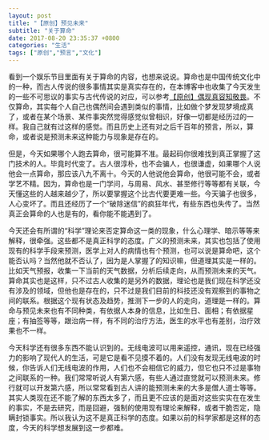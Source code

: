```yaml
---
layout: post
title: "【原创】预见未来"
subtitle: "关于算命"
date: 2017-08-20 23:35:37 +0800
categories: "生活"
tags: ["原创","预言","文化"]
---
```


看到一个娱乐节目里面有关于算命的内容，也想来说说。算命也是中国传统文化中的一种，而古人传说的很多事情其实是真实存在的，在本博客中也收集了今天发生的一些不可思议的事实与古代传说的对应，可以参考<a href="{{ site.baseurl }}{% post_url thinking/2017-07-29-Supernormal_and_myth %}">【原创】偶现真容知敬畏</a>。不仅算命，其实每个人自己也偶然间会遇到类似的事情，比如做个梦发现梦境成真了，或者在某个场景、某件事突然觉得感觉似曾相识，好像一切都是经历过的一样。我自己就有过这样的感觉。而且历史上还有对之后千百年的预言，所以，算命，或者说是预测未来这种能力与现象是存在的。

但是，今天如果哪个人跑去算命，很可能算不准。最起码你很难找到真正掌握了这门技术的人。毕竟时代变了。古人很淳朴，也不会骗人，也很谦虚，如果哪个人说他会一点算命，那应该八九不离十。今天的人他说他会算命，他很可能不会，或者学艺不精。因为，算命也是一门学问，与周易、风水、甚至修行等等都有关联，今天懂这些的人越来越少了，所以要掌握这个比古代要更难一些。今天骗子也很多，人心变坏了。而且还经历了一个“破除迷信”的疯狂年代，有些东西也失传了。当然真正会算命的人也是有的，看你能不能遇到了。

今天还会有所谓的“科学”理论来否定算命这一类的现象，什么心理学、暗示等等来解释，很牵强。这些都不是真正科学的态度。广义的预测未来，其实也包括了使用现有的科学手段来预测，医学上对人的病情也有个预测，也可以说是算命吧，这个能否认吗？当然他就不否认了，因为是人掌握了的知识嘛，但道理其实是一样的。比如天气预报，收集一下当前的天气数据，分析后续走向，从而预测未来的天气。算命其实也是这样，只不过古人收集的是另外的数据，理论也是我们现在科学还没有涉及的领域，但他也是存在的，只不过是我们目前的科技还没有观察到的事物之间的联系。根据这个现有状态及趋势，推测下一步的人的走向，道理是一样的。算命与预见未来也有不同种类，有依据人本身的信息，比如生日、面相；有依据星座；有抽签等等，跟治病一样，有不同的治疗方法，医生的水平也有差别，治疗效果也不一样。

今天科学还有很多东西不能认识到的。无线电波可以用来遥控，通讯，现在已经强力的影响了现代人的生活，可是它是看不见摸不着的。人们没有发现无线电波的时候，你告诉人们无线电波的作用，人们也不会相信它的威力，但它也只不过是事物之间联系的一种。我们常常听说人有第六感，有些人通过直觉就可以预测未来。修行就可以开发第六感，所以常常看到古人讲的能预测未来的大多是僧人道士等等。其实人类现在还不能了解的东西太多了，而且更不应该的是面对这些实实在在发生的事实，不是去研究，而是回避，强制的使用现有理论来解释，或者干脆否定，隐瞒封锁事实。所以我认为这不是真正科学的态度。如果以前的科学家都是这样的态度，今天的科学想发展到这一步都难。
